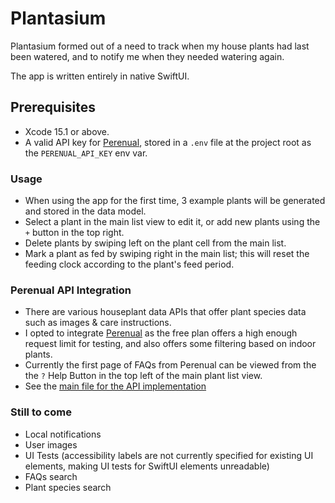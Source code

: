# Plantasium

Plantasium formed out of a need to track when my house plants had last been watered, and to notify me when they needed watering again.

The app is written entirely in native SwiftUI.

## Prerequisites

- Xcode 15.1 or above.
- A valid API key for [Perenual](https://perenual.com/docs/api), stored in a `.env` file at the project root as the `PERENUAL_API_KEY` env var.

### Usage

- When using the app for the first time, 3 example plants will be generated and stored in the data model.
- Select a plant in the main list view to edit it, or add new plants using the `+` button in the top right.
- Delete plants by swiping left on the plant cell from the main list.
- Mark a plant as fed by swiping right in the main list; this will reset the feeding clock according to the plant's feed period.

### Perenual API Integration

- There are various houseplant data APIs that offer plant species data such as images & care instructions.
- I opted to integrate [Perenual](https://perenual.com/docs/api) as the free plan offers a high enough request limit for testing, and also offers some filtering based on indoor plants.
- Currently the first page of FAQs from Perenual can be viewed from the the `?` Help Button in the top left of the main plant list view.
- See the [main file for the API implementation](Plantasium/api/QuestionAPI.swift)

### Still to come

- Local notifications
- User images
- UI Tests (accessibility labels are not currently specified for existing UI elements, making UI tests for SwiftUI elements unreadable)
- FAQs search
- Plant species search
